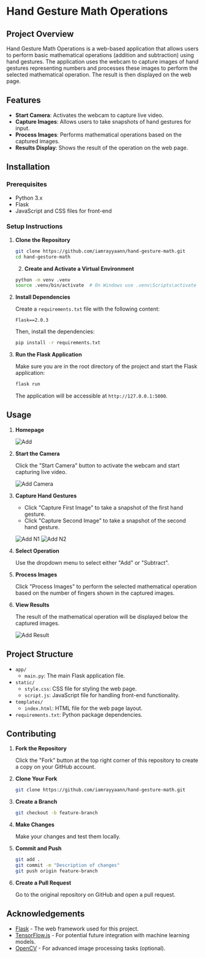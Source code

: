 # Hand Gesture Math Operations

## Project Overview

Hand Gesture Math Operations is a web-based application that allows users to perform basic mathematical operations (addition and subtraction) using hand gestures. The application uses the webcam to capture images of hand gestures representing numbers and processes these images to perform the selected mathematical operation. The result is then displayed on the web page.

## Features

- **Start Camera**: Activates the webcam to capture live video.
- **Capture Images**: Allows users to take snapshots of hand gestures for input.
- **Process Images**: Performs mathematical operations based on the captured images.
- **Results Display**: Shows the result of the operation on the web page.

## Installation

### Prerequisites

- Python 3.x
- Flask
- JavaScript and CSS files for front-end

### Setup Instructions

1. **Clone the Repository**

   ```bash
   git clone https://github.com/iamrayyaann/hand-gesture-math.git
   cd hand-gesture-math
   ```
   2. **Create and Activate a Virtual Environment**

   ```bash
   python -m venv .venv
   source .venv/bin/activate  # On Windows use .venv\Scripts\activate
   ```

3. **Install Dependencies**

   Create a `requirements.txt` file with the following content:

   ```plaintext
   Flask==2.0.3
   ```

   Then, install the dependencies:

   ```bash
   pip install -r requirements.txt
   ```

4. **Run the Flask Application**

   Make sure you are in the root directory of the project and start the Flask application:

   ```bash
   flask run
   ```

   The application will be accessible at `http://127.0.0.1:5000`.

## Usage
1. **Homepage** 

   ![Add](https://github.com/user-attachments/assets/7ffceecb-1568-431e-8d1c-e9493d4cd88a)

2. **Start the Camera**

   Click the "Start Camera" button to activate the webcam and start capturing live video.
   
   ![Add Camera](https://github.com/user-attachments/assets/64d1b91b-e8b7-4fbf-bb44-fdbfcad33080)

4. **Capture Hand Gestures**

   - Click "Capture First Image" to take a snapshot of the first hand gesture.
   - Click "Capture Second Image" to take a snapshot of the second hand gesture.
   
   ![Add N1](https://github.com/user-attachments/assets/aa78d991-af5a-4ee3-a620-6677daaca9de)
   ![Add N2](https://github.com/user-attachments/assets/d1c878de-cbbc-4bf8-ad70-f8e85e13c535)

5. **Select Operation**

   Use the dropdown menu to select either "Add" or "Subtract".

6. **Process Images**

   Click "Process Images" to perform the selected mathematical operation based on the number of fingers shown in the captured images.

7. **View Results**

   The result of the mathematical operation will be displayed below the captured images.
   
   ![Add Result](https://github.com/user-attachments/assets/a058f0aa-69d5-4382-a63e-8695f80e90ee)

## Project Structure

- `app/`
  - `main.py`: The main Flask application file.
- `static/`
  - `style.css`: CSS file for styling the web page.
  - `script.js`: JavaScript file for handling front-end functionality.
- `templates/`
  - `index.html`: HTML file for the web page layout.
- `requirements.txt`: Python package dependencies.

## Contributing

1. **Fork the Repository**

   Click the "Fork" button at the top right corner of this repository to create a copy on your GitHub account.

2. **Clone Your Fork**

   ```bash
   git clone https://github.com/iamrayyaann/hand-gesture-math.git
   ```

3. **Create a Branch**

   ```bash
   git checkout -b feature-branch
   ```

4. **Make Changes**

   Make your changes and test them locally.

5. **Commit and Push**

   ```bash
   git add .
   git commit -m "Description of changes"
   git push origin feature-branch
   ```

6. **Create a Pull Request**

   Go to the original repository on GitHub and open a pull request.

## Acknowledgements

- [Flask](https://flask.palletsprojects.com/en/2.0.x/) - The web framework used for this project.
- [TensorFlow.js](https://www.tensorflow.org/js) - For potential future integration with machine learning models.
- [OpenCV](https://opencv.org/) - For advanced image processing tasks (optional).
